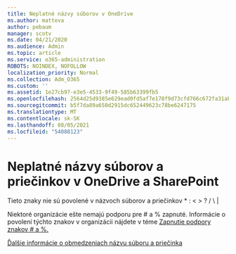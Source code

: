 ```yaml
---
title: Neplatné názvy súborov v OneDrive
ms.author: matteva
author: pebaum
manager: scotv
ms.date: 04/21/2020
ms.audience: Admin
ms.topic: article
ms.service: o365-administration
ROBOTS: NOINDEX, NOFOLLOW
localization_priority: Normal
ms.collection: Adm_O365
ms.custom: ''
ms.assetid: 1e27cb97-e3e5-4533-9f49-585b63399fb5
ms.openlocfilehash: 2564d25d9385e629ead0fd5af7e178f9d73cfd766c672fa31abc493185786c76
ms.sourcegitcommit: b5f7da89a650d2915dc652449623c78be6247175
ms.translationtype: MT
ms.contentlocale: sk-SK
ms.lasthandoff: 08/05/2021
ms.locfileid: "54088123"
---
```

# <a name="invalid-file-and-folder-names-in-onedrive-and-sharepoint"></a>Neplatné názvy súborov a priečinkov v OneDrive a SharePoint

Tieto znaky nie sú povolené v názvoch súborov a priečinkov \* : \< \> ? / \ | 
  
Niektoré organizácie ešte nemajú podporu pre # a % zapnuté. Informácie o povolení týchto znakov v organizácii nájdete v téme [Zapnutie podpory znakov # a %.](https://go.microsoft.com/fwlink/?linkid=862611) 
  
[Ďalšie informácie o obmedzeniach názvu súboru a priečinka](https://go.microsoft.com/fwlink/?linkid=866430)
  

